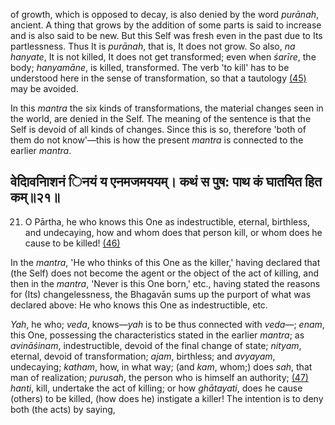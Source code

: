 of growth, which is opposed to decay, is also denied by the word *purānah*, ancient. A thing that grows by the addition of some parts is said to increase and is also said to be new. But this Self was fresh even in the past due to Its partlessness. Thus It is *purānah*, that is, It does not grow. So also, *na hanyate*, It is not killed, It does not get transformed; even when *śarīre*, the body; *hanyamāne*, is killed, transformed. The verb 'to kill' has to be understood here in the sense of transformation, so that a tautology [\(45\)](#page--1-0) may be avoided.

In this *mantra* the six kinds of transformations, the material changes seen in the world, are denied in the Self. The meaning of the sentence is that the Self is devoid of all kinds of changes. Since this is so, therefore 'both of them do not know'—this is how the present *mantra* is connected to the earlier *mantra*.

## वेदािवनािशनं िनयं य एनमजमययम्। कथं स पुष: पाथ कं घातयित हित कम्॥२१॥

21. O Pārtha, he who knows this One as indestructible, eternal, birthless, and undecaying, how and whom does that person kill, or whom does he cause to be killed! [\(46\)](#page--1-1)

In the *mantra*, 'He who thinks of this One as the killer,' having declared that (the Self) does not become the agent or the object of the act of killing, and then in the *mantra*, 'Never is this One born,' etc., having stated the reasons for (Its) changelessness, the Bhagavān sums up the purport of what was declared above: He who knows this One as indestructible, etc.

*Yah*, he who; *veda*, knows—*yah* is to be thus connected with *veda*—; *enam*, this One, possessing the characteristics stated in the earlier *mantra*; as *avināśinam*, indestructible, devoid of the final change of state; *nityam*, eternal, devoid of transformation; *ajam*, birthless; and *avyayam*, undecaying; *katham*, how, in what way; (and *kam*, whom;) does *sah*, that man of realization; *purusah*, the person who is himself an authority; [\(47\)](#page--1-2) *hanti*, kill, undertake the act of killing; or how *ghātayati*, does he cause (others) to be killed, (how does he) instigate a killer! The intention is to deny both (the acts) by saying,